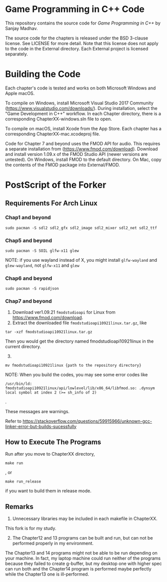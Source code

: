 # Game Programming in C++ Code
This repository contains the source code for *Game Programming in C++* by Sanjay Madhav.

The source code for the chapters is released under the BSD 3-clause
license. See LICENSE for more detail. Note that this license does not apply to
the code in the External directory. Each External project is licensed separately.

# Building the Code
Each chapter's code is tested and works on both Microsoft Windows and Apple macOS.

To compile on Windows, install Microsoft Visual Studio 2017 Community
(https://www.visualstudio.com/downloads/). During installation, select the
"Game Development in C++" workflow. In each Chapter directory, there is a
corresponding ChapterXX-windows.sln file to open.

To compile on macOS, install Xcode from the App Store. Each chapter has
a corresponding ChapterXX-mac.xcodeproj file.

Code for Chapter 7 and beyond uses the FMOD API for audio. This requires
a separate installation from (https://www.fmod.com/download). Download
and install version 1.09.x of the FMOD Studio API (newer versions are untested).
On Windows, install FMOD to the default directory. On Mac, copy the contents
of the FMOD package into External/FMOD.

# PostScript of the Forker
## Requirements For Arch Linux
### Chap1 and beyond
```
sudo pacman -S sdl2 sdl2_gfx sdl2_image sdl2_mixer sdl2_net sdl2_ttf
```

### Chap5 and beyond
```
sudo pacman -S SOIL glfw-x11 glew
```
NOTE: if you use wayland instead of X, you might install `glfw-wayland` and `glew-wayland`, not `glfw-x11` and `glew`

### Chap6 and beyond
```
sudo pacman -S rapidjson
```

### Chap7 and beyond
1. Download ver1.09.21 `fmodstudioapi` for Linux from https://www.fmod.com/download.
2. Extract the downloaded file `fmodstudioapi10921linux.tar.gz`, like
```
tar -xzf fmodstudioapi10921linux.tar.gz
```
Then you would get the directory named fmodstudioapi10921linux in the current directory.

3. 

```
mv fmodstudioapi10921linux {path to the repository directory}
```

NOTE: When you build the codes, you may see some error codes like 
```
/usr/bin/ld: fmodstudioapi10921linux/api/lowlevel/lib/x86_64/libfmod.so: .dynsym local symbol at index 2 (>= sh_info of 2)
```
.

These messages are warnings.

Refer to https://stackoverflow.com/questions/59915966/unknown-gcc-linker-error-but-builds-sucessfully 

## How to Execute The Programs
Run after you move to ChapterXX directory,
```
make run
```
, or
```
make run_release
```
if you want to build them in release mode.


## Remarks
1. Unnecessary libraries may be included in each makefile in ChapterXX.

This fork is for my study.

2. The Chapter12 and 13 programs can be built and run, but can not be performed properly in my environment.  

The Chapter13 and 14 programs might not be able to be run depending on your machine.
In fact, my laptop machine could run neither of the programs because they failed to create g-buffer,
but my desktop one with higher spec can run both and the Chapter14 program is performed maybe perfectly while the Chapter13 one is ill-performed.
